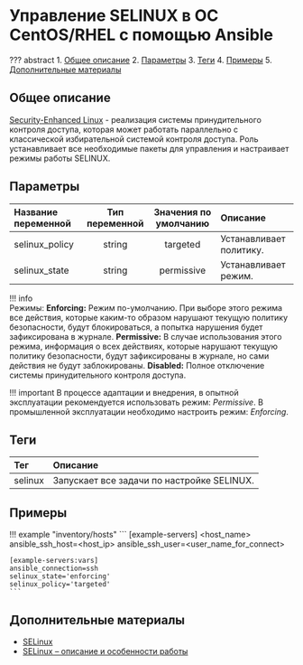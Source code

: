 # Управление SELINUX в ОС CentOS/RHEL с помощью Ansible

??? abstract
    1. [Общее описание](#общее-описание)
    2. [Параметры](#параметры)
    3. [Теги](#теги)
    4. [Примеры](#примеры)
    5. [Дополнительные материалы](#дополнительные-материалы)

## Общее описание
[Security-Enhanced Linux](https://ru.wikipedia.org/wiki/SELinux) - реализация системы принудительного контроля доступа, которая может работать параллельно с классической избирательной системой контроля доступа. Роль устанавливает все необходимые пакеты для управления и настраивает режимы работы SELINUX.

## Параметры
|Название переменной  | Тип переменной | Значения по умолчанию | Описание                                     |
|:--------------------|:--------------:|:---------------------:|:---------------------------------------------|
|selinux_policy       | string         | targeted              | Устанавливает политику.                      |
|selinux_state        | string         | permissive            | Устанавливает режим.                         |

!!! info     
    Режимы:
    **Enforcing:** Режим по-умолчанию. При выборе этого режима все действия, которые каким-то образом нарушают текущую политику безопасности, будут блокироваться, а попытка нарушения будет зафиксирована в журнале.
    **Permissive:** В случае использования этого режима, информация о всех действиях, которые нарушают текущую политику безопасности, будут зафиксированы в журнале, но сами действия не будут заблокированы.
    **Disabled:** Полное отключение системы принудительного контроля доступа.

!!! important
    В процессе адаптации и внедрения, в опытной эксплуатации рекомендуется использовать режим: *Permissive*. В промышленной эксплуатации необходимо настроить режим: *Enforcing*. 

## Теги
|Тег                  | Описание                                          |
|:--------------------|:--------------------------------------------------|
|selinux              | Запускает все задачи по настройке SELINUX.        |

## Примеры

!!! example "inventory/hosts"
    ```
    [example-servers]
    <host_name> ansible_ssh_host=<host_ip> ansible_ssh_user=<user_name_for_connect>

    [example-servers:vars]
    ansible_connection=ssh
    selinux_state='enforcing'
    selinux_policy='targeted'
    ```

## Дополнительные материалы

- [SELinux](http://selinuxproject.org/page/Main_Page)
- [SELinux – описание и особенности работы](https://habr.com/ru/company/kingservers/blog/209644/)